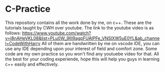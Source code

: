 # C-Practice
This repository contains all the work done by me, on c++. 
These are the tutorials taught by CWH over youtube. 
The link to the youtube video is as follows:
https://www.youtube.com/watch?v=j8nAHeVKL08&list=PLu0W_9lII9agpFUAlPFe_VNSlXW5uE0YL&ab_channel=CodeWithHarry
All of them are handwritten by me on vscode IDE, you can use any IDE depending upon your interest of field and comfort zone. 
Some code are my own practice so you won't find any youtuebe video for that. 
All the best for your coding experiende, hope this will help you guys in learning c++ easily and effectively. 
